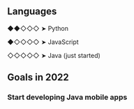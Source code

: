 ## Languages

◆◆◇◇◇ ➤ Python

◆◇◇◇◇ ➤ JavaScript

◇◇◇◇◇ ➤ Java (just started)

## Goals in 2022

### Start developing Java mobile apps

<!--
- 🔭 I’m currently working on ...
- 🌱 I’m currently learning ...
- 👯 I’m looking to collaborate on ...
- 🤔 I’m looking for help with ...
- 💬 Ask me about ...
- 📫 How to reach me: ...
- 😄 Pronouns: ...
- ⚡ Fun fact: ...
-->
